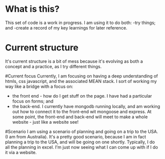 # What is this?
This set of code is a work in progress.  I am using it to do both:
-try things; and
-create a record of my key learnings for later reference.

# Current structure
It's current structure is a bit of mess because it's evolving as both a concept and a practice, as I try different things.


#Current focus
Currently, I am focusing on having a deep understanding of htmls, css javascript, and the associated MEAN stack.  I
sort of working my way like a bridge with a focus on:
- the front end - how do I get stuff on the page.  I have had a particular focus on forms; and
- the back-end.  I currently have mongodb running locally, and am working out how to connect it to the front-end wit mongoose and express.
At some point, the front-end and back-end will meet to make a whole website - just like a website see!

#Scenario
I am using a scenario of planning and going on a trip to the USA.  (I am from Australia).  It's a pretty good scenario,  because I am in fact planning a trip to the USA, and will be going on one shortly.  Typically, I do all the planning in excel.  I'm just now seeing what I can come up with if I do it via a website.
